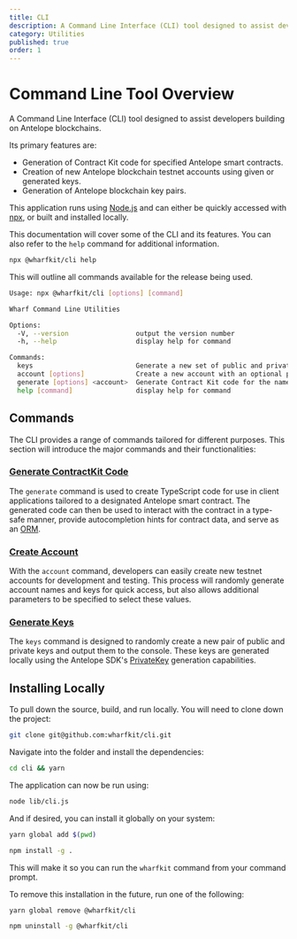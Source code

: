 ```yaml
---
title: CLI
description: A Command Line Interface (CLI) tool designed to assist developers building on Antelope blockchains.
category: Utilities
published: true
order: 1
---
```


# Command Line Tool Overview

A Command Line Interface (CLI) tool designed to assist developers building on Antelope blockchains.

Its primary features are:

- Generation of Contract Kit code for specified Antelope smart contracts.
- Creation of new Antelope blockchain testnet accounts using given or generated keys.
- Generation of Antelope blockchain key pairs.

This application runs using [Node.js](https://nodejs.org/en) and can either be quickly accessed with [npx](https://docs.npmjs.com/cli/v10/commands/npx), or built and installed locally.

This documentation will cover some of the CLI and its features. You can also refer to the `help` command for additional information.

```bash
npx @wharfkit/cli help                                                                                                                                                                                 ✔ 
```

This will outline all commands available for the release being used.

```bash
Usage: npx @wharfkit/cli [options] [command]

Wharf Command Line Utilities

Options:
  -V, --version                 output the version number
  -h, --help                    display help for command

Commands:
  keys                          Generate a new set of public and private keys
  account [options]             Create a new account with an optional public key
  generate [options] <account>  Generate Contract Kit code for the named smart contract
  help [command]                display help for command
```

## Commands

The CLI provides a range of commands tailored for different purposes. This section will introduce the major commands and their functionalities:

### [Generate ContractKit Code](/docs/utilities/generate-type-script-code-command)

The `generate` command is used to create TypeScript code for use in client applications tailored to a designated Antelope smart contract. The generated code can then be used to interact with the contract in a type-safe manner, provide autocompletion hints for contract data, and serve as an [ORM](https://en.wikipedia.org/wiki/Object%E2%80%93relational_mapping).

### [Create Account](/docs/utilities/create-account-command)

With the `account` command, developers can easily create new testnet accounts for development and testing. This process will randomly generate account names and keys for quick access, but also allows additional parameters to be specified to select these values.

### [Generate Keys](/docs/utilities/generate-keys-command)

The `keys` command is designed to randomly create a new pair of public and private keys and output them to the console. These keys are generated locally using the Antelope SDK's [PrivateKey](/docs/antelope/private-key#creating-new-private-keys) generation capabilities.

## Installing Locally

To pull down the source, build, and run locally. You will need to clone down the project:

```bash
git clone git@github.com:wharfkit/cli.git
```

Navigate into the folder and install the dependencies:

```bash
cd cli && yarn
```

The application can now be run using:

```bash
node lib/cli.js
```

And if desired, you can install it globally on your system:

```bash
yarn global add $(pwd)

npm install -g .
```

This will make it so you can run the `wharfkit` command from your command prompt.

To remove this installation in the future, run one of the following:

```bash
yarn global remove @wharfkit/cli

npm uninstall -g @wharfkit/cli
```
